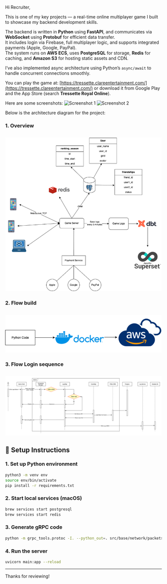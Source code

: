 Hi Recruiter,

This is one of my key projects — a real-time online multiplayer game I built to showcase my backend development skills.

The backend is written in **Python** using **FastAPI**, and communicates via **WebSocket** using **Protobuf** for efficient data transfer.  
It includes login via Firebase, full multiplayer logic, and supports integrated payments (Apple, Google, PayPal).  
The system runs on **AWS ECS**, uses **PostgreSQL** for storage, **Redis** for caching, and **Amazon S3** for hosting static assets and CDN.

I’ve also implemented async architecture using Python’s `async/await` to handle concurrent connections smoothly.


You can play the game at: [https://tressette.clareentertainment.com/](https://tressette.clareentertainment.com/)
or download it from Google Play and the App Store (search **Tressette Royal Online**).

Here are some screenshots:
![Screenshot 1](assets/game_screen1.png)
![Screenshot 2](assets/game_screen2.png)



Below is the architecture diagram for the project:
### 1. Overview
![Tressette Architecture](assets/overview_architecture.png)
---
### 2. Flow build
![Deploy AWS](assets/flow-build.png)
---
### 3. Flow Login sequence
![Sample Flow Login](assets/flow-login.drawio.png)
---

## 🚀 Setup Instructions

### 1. Set up Python environment
```bash
python3 -m venv env
source env/bin/activate
pip install -r requirements.txt
````

### 2. Start local services (macOS)

```bash
brew services start postgresql
brew services start redis
```

### 3. Generate gRPC code

```bash
python -m grpc_tools.protoc -I. --python_out=. src/base/network/packets/packet.proto
```

### 4. Run the server

```bash
uvicorn main:app --reload
```

---

Thanks for reviewing!


